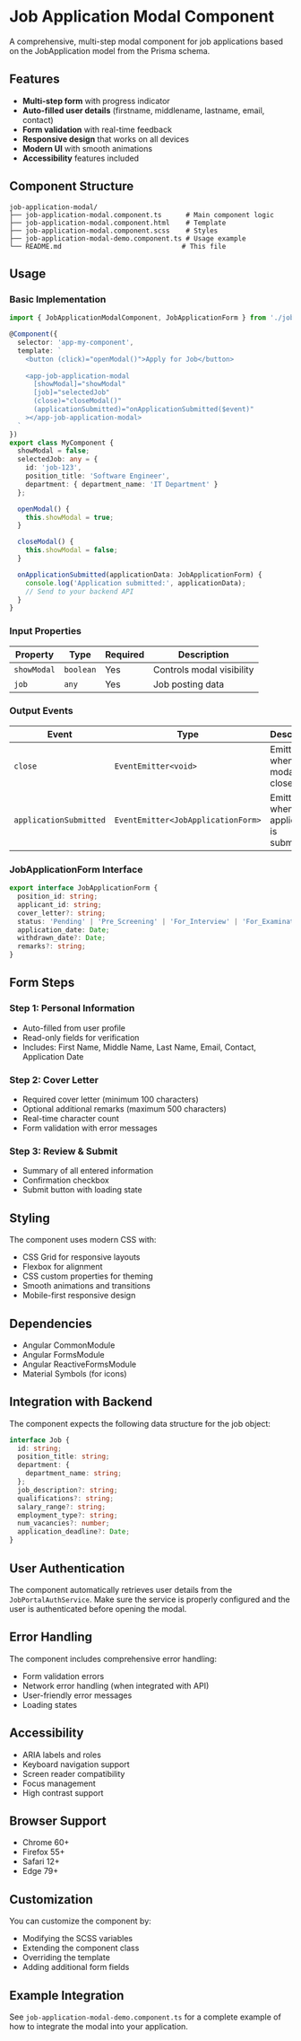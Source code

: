 # Job Application Modal Component

A comprehensive, multi-step modal component for job applications based on the JobApplication model from the Prisma schema.

## Features

- **Multi-step form** with progress indicator
- **Auto-filled user details** (firstname, middlename, lastname, email, contact)
- **Form validation** with real-time feedback
- **Responsive design** that works on all devices
- **Modern UI** with smooth animations
- **Accessibility** features included

## Component Structure

```
job-application-modal/
├── job-application-modal.component.ts      # Main component logic
├── job-application-modal.component.html    # Template
├── job-application-modal.component.scss    # Styles
├── job-application-modal-demo.component.ts # Usage example
└── README.md                              # This file
```

## Usage

### Basic Implementation

```typescript
import { JobApplicationModalComponent, JobApplicationForm } from './job-application-modal.component';

@Component({
  selector: 'app-my-component',
  template: `
    <button (click)="openModal()">Apply for Job</button>
    
    <app-job-application-modal
      [showModal]="showModal"
      [job]="selectedJob"
      (close)="closeModal()"
      (applicationSubmitted)="onApplicationSubmitted($event)"
    ></app-job-application-modal>
  `
})
export class MyComponent {
  showModal = false;
  selectedJob: any = {
    id: 'job-123',
    position_title: 'Software Engineer',
    department: { department_name: 'IT Department' }
  };

  openModal() {
    this.showModal = true;
  }

  closeModal() {
    this.showModal = false;
  }

  onApplicationSubmitted(applicationData: JobApplicationForm) {
    console.log('Application submitted:', applicationData);
    // Send to your backend API
  }
}
```

### Input Properties

| Property | Type | Required | Description |
|----------|------|----------|-------------|
| `showModal` | `boolean` | Yes | Controls modal visibility |
| `job` | `any` | Yes | Job posting data |

### Output Events

| Event | Type | Description |
|-------|------|-------------|
| `close` | `EventEmitter<void>` | Emitted when modal is closed |
| `applicationSubmitted` | `EventEmitter<JobApplicationForm>` | Emitted when application is submitted |

### JobApplicationForm Interface

```typescript
export interface JobApplicationForm {
  position_id: string;
  applicant_id: string;
  cover_letter?: string;
  status: 'Pending' | 'Pre_Screening' | 'For_Interview' | 'For_Examination' | 'Shortlisted' | 'Selected' | 'Rejected' | 'Withdrawn' | 'Hired';
  application_date: Date;
  withdrawn_date?: Date;
  remarks?: string;
}
```

## Form Steps

### Step 1: Personal Information
- Auto-filled from user profile
- Read-only fields for verification
- Includes: First Name, Middle Name, Last Name, Email, Contact, Application Date

### Step 2: Cover Letter
- Required cover letter (minimum 100 characters)
- Optional additional remarks (maximum 500 characters)
- Real-time character count
- Form validation with error messages

### Step 3: Review & Submit
- Summary of all entered information
- Confirmation checkbox
- Submit button with loading state

## Styling

The component uses modern CSS with:
- CSS Grid for responsive layouts
- Flexbox for alignment
- CSS custom properties for theming
- Smooth animations and transitions
- Mobile-first responsive design

## Dependencies

- Angular CommonModule
- Angular FormsModule
- Angular ReactiveFormsModule
- Material Symbols (for icons)

## Integration with Backend

The component expects the following data structure for the job object:

```typescript
interface Job {
  id: string;
  position_title: string;
  department: {
    department_name: string;
  };
  job_description?: string;
  qualifications?: string;
  salary_range?: string;
  employment_type?: string;
  num_vacancies?: number;
  application_deadline?: Date;
}
```

## User Authentication

The component automatically retrieves user details from the `JobPortalAuthService`. Make sure the service is properly configured and the user is authenticated before opening the modal.

## Error Handling

The component includes comprehensive error handling:
- Form validation errors
- Network error handling (when integrated with API)
- User-friendly error messages
- Loading states

## Accessibility

- ARIA labels and roles
- Keyboard navigation support
- Screen reader compatibility
- Focus management
- High contrast support

## Browser Support

- Chrome 60+
- Firefox 55+
- Safari 12+
- Edge 79+

## Customization

You can customize the component by:
- Modifying the SCSS variables
- Extending the component class
- Overriding the template
- Adding additional form fields

## Example Integration

See `job-application-modal-demo.component.ts` for a complete example of how to integrate the modal into your application. 
